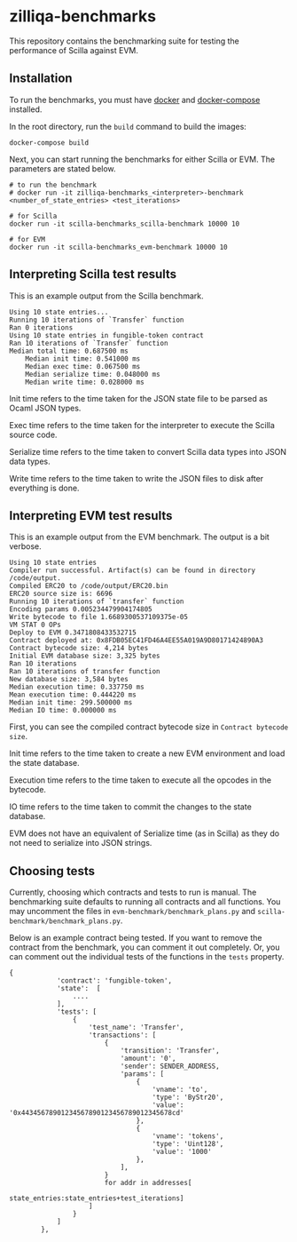 # zilliqa-benchmarks

This repository contains the benchmarking suite for testing the performance of Scilla against EVM.

## Installation

To run the benchmarks, you must have [docker](https://docs.docker.com/install/) and [docker-compose](https://docs.docker.com/compose/install/) installed.

In the root directory, run the `build` command to build the images:

```
docker-compose build
```

Next, you can start running the benchmarks for either Scilla or EVM. The parameters are stated below.

```
# to run the benchmark
# docker run -it zilliqa-benchmarks_<interpreter>-benchmark <number_of_state_entries> <test_iterations>

# for Scilla
docker run -it scilla-benchmarks_scilla-benchmark 10000 10

# for EVM
docker run -it scilla-benchmarks_evm-benchmark 10000 10
```

## Interpreting Scilla test results

This is an example output from the Scilla benchmark.

```
Using 10 state entries...
Running 10 iterations of `Transfer` function
Ran 0 iterations
Using 10 state entries in fungible-token contract
Ran 10 iterations of `Transfer` function
Median total time: 0.687500 ms
    Median init time: 0.541000 ms
    Median exec time: 0.067500 ms
    Median serialize time: 0.048000 ms
    Median write time: 0.028000 ms
```

Init time refers to the time taken for the JSON state file to be parsed as Ocaml JSON types.

Exec time refers to the time taken for the interpreter to execute the Scilla source code.

Serialize time refers to the time taken to convert Scilla data types into JSON data types.

Write time refers to the time taken to write the JSON files to disk after everything is done.

## Interpreting EVM test results

This is an example output from the EVM benchmark. The output is a bit verbose.

```
Using 10 state entries
Compiler run successful. Artifact(s) can be found in directory /code/output.
Compiled ERC20 to /code/output/ERC20.bin
ERC20 source size is: 6696
Running 10 iterations of `transfer` function
Encoding params 0.005234479904174805
Write bytecode to file 1.6689300537109375e-05
VM STAT 0 OPs
Deploy to EVM 0.3471808433532715
Contract deployed at: 0x8FDB05EC41FD46A4EE55A019A9D80171424890A3
Contract bytecode size: 4,214 bytes
Initial EVM database size: 3,325 bytes
Ran 10 iterations
Ran 10 iterations of transfer function
New database size: 3,584 bytes
Median execution time: 0.337750 ms
Mean execution time: 0.444220 ms
Median init time: 299.500000 ms
Median IO time: 0.000000 ms
```

First, you can see the compiled contract bytecode size in `Contract bytecode size`.

Init time refers to the time taken to create a new EVM environment and load the state database.

Execution time refers to the time taken to execute all the opcodes in the bytecode.

IO time refers to the time taken to commit the changes to the state database.

EVM does not have an equivalent of Serialize time (as in Scilla) as they do not need to serialize into JSON strings.

## Choosing tests

Currently, choosing which contracts and tests to run is manual. The benchmarking suite defaults to running all contracts and all functions. You may uncomment the files in `evm-benchmark/benchmark_plans.py` and `scilla-benchmark/benchmark_plans.py`.

Below is an example contract being tested. If you want to remove the contract from the benchmark, you can comment it out completely. Or, you can comment out the individual tests of the functions in the `tests` property.

```
{
            'contract': 'fungible-token',
            'state':  [
                ....
            ],
            'tests': [
                {
                    'test_name': 'Transfer',
                    'transactions': [
                        {
                            'transition': 'Transfer',
                            'amount': '0',
                            'sender': SENDER_ADDRESS,
                            'params': [
                                {
                                    'vname': 'to',
                                    'type': 'ByStr20',
                                    'value': '0x44345678901234567890123456789012345678cd'
                                },
                                {
                                    'vname': 'tokens',
                                    'type': 'Uint128',
                                    'value': '1000'
                                },
                            ],
                        }
                        for addr in addresses[
                            state_entries:state_entries+test_iterations]
                    ]
                }
            ]
        },
```
